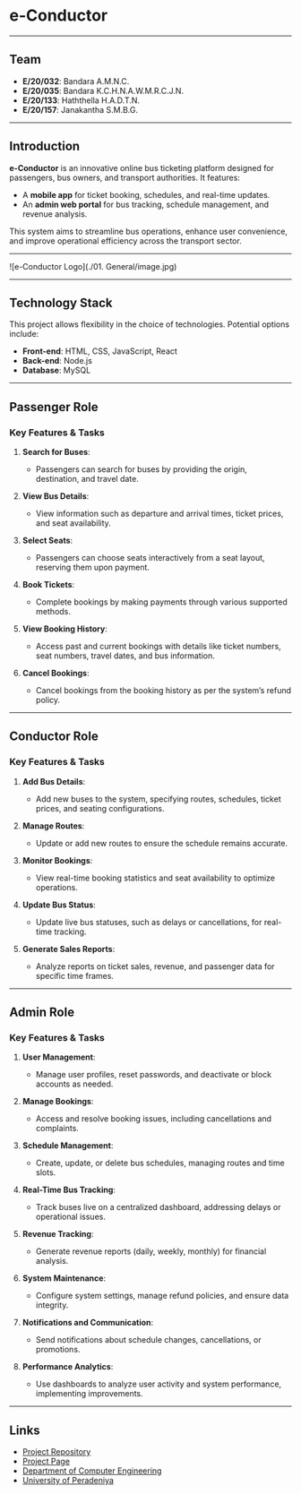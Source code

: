 # **e-Conductor**

---

## **Team**

- **E/20/032**: Bandara A.M.N.C.  
- **E/20/035**: Bandara K.C.H.N.A.W.M.R.C.J.N.  
- **E/20/133**: Haththella H.A.D.T.N.  
- **E/20/157**: Janakantha S.M.B.G.  

---

## **Introduction**

**e-Conductor** is an innovative online bus ticketing platform designed for passengers, bus owners, and transport authorities. It features:  

- A **mobile app** for ticket booking, schedules, and real-time updates.  
- An **admin web portal** for bus tracking, schedule management, and revenue analysis.  

This system aims to streamline bus operations, enhance user convenience, and improve operational efficiency across the transport sector.  

---

![e-Conductor Logo](./01. General/image.jpg)

---

## **Technology Stack**

This project allows flexibility in the choice of technologies. Potential options include:  

- **Front-end**: HTML, CSS, JavaScript, React  
- **Back-end**: Node.js  
- **Database**: MySQL  

---

## **Passenger Role**

### **Key Features & Tasks**

1. **Search for Buses**:  
   - Passengers can search for buses by providing the origin, destination, and travel date.  

2. **View Bus Details**:  
   - View information such as departure and arrival times, ticket prices, and seat availability.  

3. **Select Seats**:  
   - Passengers can choose seats interactively from a seat layout, reserving them upon payment.  

4. **Book Tickets**:  
   - Complete bookings by making payments through various supported methods.  

5. **View Booking History**:  
   - Access past and current bookings with details like ticket numbers, seat numbers, travel dates, and bus information.  

6. **Cancel Bookings**:  
   - Cancel bookings from the booking history as per the system’s refund policy.  

---

## **Conductor Role**

### **Key Features & Tasks**

1. **Add Bus Details**:  
   - Add new buses to the system, specifying routes, schedules, ticket prices, and seating configurations.  

2. **Manage Routes**:  
   - Update or add new routes to ensure the schedule remains accurate.  

3. **Monitor Bookings**:  
   - View real-time booking statistics and seat availability to optimize operations.  

4. **Update Bus Status**:  
   - Update live bus statuses, such as delays or cancellations, for real-time tracking.  

5. **Generate Sales Reports**:  
   - Analyze reports on ticket sales, revenue, and passenger data for specific time frames.  

---

## **Admin Role**

### **Key Features & Tasks**

1. **User Management**:  
   - Manage user profiles, reset passwords, and deactivate or block accounts as needed.  

2. **Manage Bookings**:  
   - Access and resolve booking issues, including cancellations and complaints.  

3. **Schedule Management**:  
   - Create, update, or delete bus schedules, managing routes and time slots.  

4. **Real-Time Bus Tracking**:  
   - Track buses live on a centralized dashboard, addressing delays or operational issues.  

5. **Revenue Tracking**:  
   - Generate revenue reports (daily, weekly, monthly) for financial analysis.  

6. **System Maintenance**:  
   - Configure system settings, manage refund policies, and ensure data integrity.  

7. **Notifications and Communication**:  
   - Send notifications about schedule changes, cancellations, or promotions.  

8. **Performance Analytics**:  
   - Use dashboards to analyze user activity and system performance, implementing improvements.  

---

## **Links**

- [Project Repository](https://github.com/cepdnaclk/e20-co227-e-Conductor)  
- [Project Page](https://cepdnaclk.github.io/e20-co227-e-Conductor/)  
- [Department of Computer Engineering](http://www.ce.pdn.ac.lk/)  
- [University of Peradeniya](https://eng.pdn.ac.lk/)  



